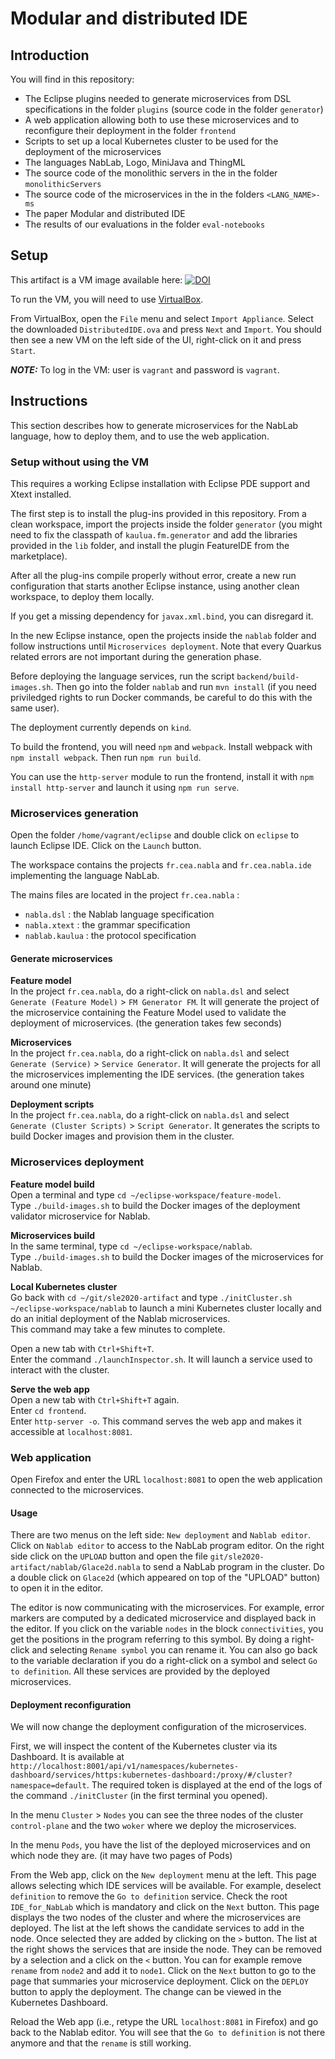 # Modular and distributed IDE

## Introduction

You will find in this repository:
 - The Eclipse plugins needed to generate microservices from DSL specifications in the folder `plugins` (source code in the folder `generator`)
 - A web application allowing both to use these microservices and to reconfigure their deployment in the folder `frontend`
 - Scripts to set up a local Kubernetes cluster to be used for the deployment of the microservices
 - The languages NabLab, Logo, MiniJava and ThingML
 - The source code of the monolithic servers in the in the folder `monolithicServers`
 - The source code of the microservices in the in the folders `<LANG_NAME>-ms`
 - The paper Modular and distributed IDE
 - The results of our evaluations in the folder `eval-notebooks` 

## Setup

This artifact is a VM image available here: [![DOI](https://zenodo.org/badge/DOI/10.5281/zenodo.4244899.svg)](https://doi.org/10.5281/zenodo.4244899)

To run the VM, you will need to use [VirtualBox](https://www.virtualbox.org/).

From VirtualBox, open the `File` menu and select `Import Appliance`.
Select the downloaded `DistributedIDE.ova` and press `Next` and `Import`.
You should then see a new VM on the left side of the UI, right-click on it and press `Start`.

**_NOTE:_**  To log in the VM: user is `vagrant` and password is `vagrant`.

## Instructions

This section describes how to generate microservices for the NabLab language, how to deploy them, and to use the web application.

### Setup without using the VM

This requires a working Eclipse installation with Eclipse PDE support and Xtext installed.

The first step is to install the plug-ins provided in this repository.
From a clean workspace, import the projects inside the folder `generator` (you might need to fix the classpath of `kaulua.fm.generator` and add the libraries provided in the `lib` folder, and install the plugin FeatureIDE from the marketplace).

After all the plug-ins compile properly without error, create a new run configuration that starts another Eclipse instance, using another clean workspace, to deploy them locally.

If you get a missing dependency for `javax.xml.bind`, you can disregard it.

In the new Eclipse instance, open the projects inside the `nablab` folder and follow instructions until `Microservices deployment`.
Note that every Quarkus related errors are not important during the generation phase.

Before deploying the language services, run the script `backend/build-images.sh`.
Then go into the folder `nablab` and run `mvn install` (if you need priviledged rights to run Docker commands, be careful to do this with the same user).

The deployment currently depends on `kind`.

To build the frontend, you will need `npm` and `webpack`. Install webpack with `npm install webpack`.
Then run `npm run build`.

You can use the `http-server` module to run the frontend, install it with `npm install http-server` and launch it using `npm run serve`.

### Microservices generation

Open the folder `/home/vagrant/eclipse` and double click on `eclipse` to launch Eclipse IDE.
Click on the `Launch` button.

The workspace contains the projects `fr.cea.nabla` and `fr.cea.nabla.ide` implementing the language NabLab.

The mains files are located in the project `fr.cea.nabla` :
* `nabla.dsl` : the Nablab language specification
* `nabla.xtext` : the grammar specification
* `nablab.kaulua` : the protocol specification

#### Generate microservices

**Feature model**  
In the project `fr.cea.nabla`, do a right-click on `nabla.dsl` and select `Generate (Feature Model)` > `FM Generator FM`. It will generate the project of the microservice containing the Feature Model used to validate the deployment of microservices. (the generation takes few seconds)

**Microservices**  
In the project `fr.cea.nabla`, do a right-click on `nabla.dsl` and select `Generate (Service)` > `Service Generator`. It will generate the projects for all the microservices implementing the IDE services. (the generation takes around one minute)

**Deployment scripts**  
In the project `fr.cea.nabla`, do a right-click on `nabla.dsl` and select `Generate (Cluster Scripts)` > `Script Generator`. It generates the scripts to build Docker images and provision them in the cluster.

### Microservices deployment

**Feature model build**  
Open a terminal and type `cd ~/eclipse-workspace/feature-model`.  
Type `./build-images.sh` to build the Docker images of the deployment validator microservice for Nablab.

**Microservices build**  
In the same terminal, type `cd ~/eclipse-workspace/nablab`.  
Type `./build-images.sh` to build the Docker images of the microservices for Nablab.

**Local Kubernetes cluster**  
Go back with `cd ~/git/sle2020-artifact` and type `./initCluster.sh ~/eclipse-workspace/nablab` to launch a mini Kubernetes cluster locally and do an initial deployment of the Nablab microservices.  
This command may take a few minutes to complete.

Open a new tab with `Ctrl+Shift+T`.  
Enter the command `./launchInspector.sh`. It will launch a service used to interact with the cluster.

**Serve the web app**  
Open a new tab with `Ctrl+Shift+T` again.  
Enter `cd frontend`.  
Enter `http-server -o`. This command serves the web app and makes it accessible at `localhost:8081`.

### Web application

Open Firefox and enter the URL `localhost:8081` to open the web application connected to the microservices.

#### Usage

There are two menus on the left side: `New deployment` and `Nablab editor`.
Click on `Nablab editor` to access to the NabLab program editor.
On the right side click on the `UPLOAD` button and open the file `git/sle2020-artifact/nablab/Glace2d.nabla` to send a NabLab program in the cluster.
Do a double click on `Glace2d` (which appeared on top of the "UPLOAD" button) to open it in the editor.

The editor is now communicating with the microservices.
For example, error markers are computed by a dedicated microservice and displayed back in the editor.
If you click on the variable `nodes` in the block `connectivities`, you get the positions in the program referring to this symbol.
By doing a right-click and selecting `Rename symbol` you can rename it.
You can also go back to the variable declaration if you do a right-click on a symbol and select `Go to definition`.
All these services are provided by the deployed microservices.

#### Deployment reconfiguration

We will now change the deployment configuration of the microservices.

First, we will inspect the content of the Kubernetes cluster via its Dashboard.
It is available at `http://localhost:8001/api/v1/namespaces/kubernetes-dashboard/services/https:kubernetes-dashboard:/proxy/#/cluster?namespace=default`.
The required token is displayed at the end of the logs of the command `./initCluster` (in the first terminal you opened).

In the menu `Cluster` > `Nodes` you can see the three nodes of the cluster `control-plane` and the two `woker` where we deploy the microservices.

In the menu `Pods`, you have the list of the deployed microservices and on which node they are. (it may have two pages of Pods)

From the Web app, click on the `New deployment` menu at the left.
This page allows selecting which IDE services will be available.
For example, deselect `definition` to remove the `Go to definition` service.
Check the root `IDE_for_NabLab` which is mandatory and click on the `Next` button.
This page displays the two nodes of the cluster and where the microservices are deployed.
The list at the left shows the candidate services to add in the node. Once selected they are added by clicking on the `>` button.
The list at the right shows the services that are inside the node. They can be removed by a selection and a click on the `<` button.
You can for example remove `rename` from `node2` and add it to `node1`.
Click on the `Next` button to go to the page that summaries your microservice deployment.
Click on the `DEPLOY` button to apply the deployment.
The change can be viewed in the Kubernetes Dashboard.

Reload the Web app (i.e., retype the URL `localhost:8081` in Firefox) and go back to the Nablab editor.
You will see that the `Go to definition` is not there anymore and that the `rename` is still working.

